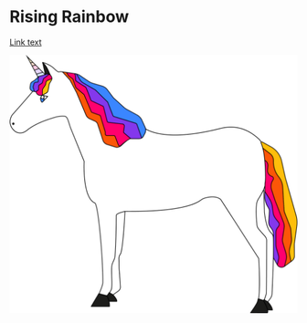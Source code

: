 # Rising Rainbow

[Link text](https://gabalpha.github.io/read-audio/?p=https://agithub.com/Axelezn/RisingRainbow/blob/main/audio/titre.wav)

![Rising Rainbow](https://github.com/Axelezn/RisingRainbow/blob/main/design/graphic/licorne%20jeu.png?raw=true)
